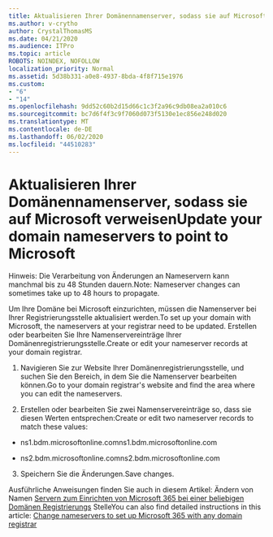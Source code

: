```yaml
---
title: Aktualisieren Ihrer Domänennamenserver, sodass sie auf Microsoft verweisen
ms.author: v-crytho
author: CrystalThomasMS
ms.date: 04/21/2020
ms.audience: ITPro
ms.topic: article
ROBOTS: NOINDEX, NOFOLLOW
localization_priority: Normal
ms.assetid: 5d38b331-a0e8-4937-8bda-4f8f715e1976
ms.custom:
- "6"
- "14"
ms.openlocfilehash: 9dd52c60b2d15d66c1c3f2a96c9db08ea2a010c6
ms.sourcegitcommit: bc7d6f4f3c9f7060d073f5130e1ec856e248d020
ms.translationtype: MT
ms.contentlocale: de-DE
ms.lasthandoff: 06/02/2020
ms.locfileid: "44510283"
---
```

# <a name="update-your-domain-nameservers-to-point-to-microsoft"></a><span data-ttu-id="4e266-102">Aktualisieren Ihrer Domänennamenserver, sodass sie auf Microsoft verweisen</span><span class="sxs-lookup"><span data-stu-id="4e266-102">Update your domain nameservers to point to Microsoft</span></span>

<span data-ttu-id="4e266-103">Hinweis: Die Verarbeitung von Änderungen an Nameservern kann manchmal bis zu 48 Stunden dauern.</span><span class="sxs-lookup"><span data-stu-id="4e266-103">Note: Nameserver changes can sometimes take up to 48 hours to propagate.</span></span>
  
<span data-ttu-id="4e266-104">Um Ihre Domäne bei Microsoft einzurichten, müssen die Namenserver bei Ihrer Registrierungsstelle aktualisiert werden.</span><span class="sxs-lookup"><span data-stu-id="4e266-104">To set up your domain with Microsoft, the nameservers at your registrar need to be updated.</span></span> <span data-ttu-id="4e266-105">Erstellen oder bearbeiten Sie Ihre Namenservereinträge Ihrer Domänenregistrierungsstelle.</span><span class="sxs-lookup"><span data-stu-id="4e266-105">Create or edit your nameserver records at your domain registrar.</span></span>
  
1. <span data-ttu-id="4e266-106">Navigieren Sie zur Website Ihrer Domänenregistrierungsstelle, und suchen Sie den Bereich, in dem Sie die Namenserver bearbeiten können.</span><span class="sxs-lookup"><span data-stu-id="4e266-106">Go to your domain registrar's website and find the area where you can edit the nameservers.</span></span>

2. <span data-ttu-id="4e266-107">Erstellen oder bearbeiten Sie zwei Namenservereinträge so, dass sie diesen Werten entsprechen:</span><span class="sxs-lookup"><span data-stu-id="4e266-107">Create or edit two nameserver records to match these values:</span></span>

  - <span data-ttu-id="4e266-108">ns1.bdm.microsoftonline.com</span><span class="sxs-lookup"><span data-stu-id="4e266-108">ns1.bdm.microsoftonline.com</span></span>

  - <span data-ttu-id="4e266-109">ns2.bdm.microsoftonline.com</span><span class="sxs-lookup"><span data-stu-id="4e266-109">ns2.bdm.microsoftonline.com</span></span>

3. <span data-ttu-id="4e266-110">Speichern Sie die Änderungen.</span><span class="sxs-lookup"><span data-stu-id="4e266-110">Save changes.</span></span>

<span data-ttu-id="4e266-111">Ausführliche Anweisungen finden Sie auch in diesem Artikel: Ändern von Namen [Servern zum Einrichten von Microsoft 365 bei einer beliebigen Domänen Registrierungs](https://docs.microsoft.com/microsoft-365/admin/get-help-with-domains/change-nameservers-at-any-domain-registrar) Stelle</span><span class="sxs-lookup"><span data-stu-id="4e266-111">You can also find detailed instructions in this article: [Change nameservers to set up Microsoft 365 with any domain registrar](https://docs.microsoft.com/microsoft-365/admin/get-help-with-domains/change-nameservers-at-any-domain-registrar)</span></span>
  